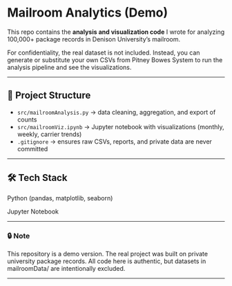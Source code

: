 # Mailroom Analytics (Demo)

This repo contains the **analysis and visualization code** I wrote for analyzing  
100,000+ package records in Denison University’s mailroom.

For confidentiality, the real dataset is not included. Instead, you can generate or substitute your own CSVs from Pitney Bowes System to run the analysis pipeline and see the visualizations.

---

## 📂 Project Structure

- `src/mailroomAnalysis.py` → data cleaning, aggregation, and export of counts
- `src/mailroomViz.ipynb` → Jupyter notebook with visualizations (monthly, weekly, carrier trends)
- `.gitignore` → ensures raw CSVs, reports, and private data are never committed

---

## 🛠️ Tech Stack

Python (pandas, matplotlib, seaborn)

Jupyter Notebook

---

### 🔒 Note

This repository is a demo version.
The real project was built on private university package records.
All code here is authentic, but datasets in mailroomData/ are intentionally excluded.

---
